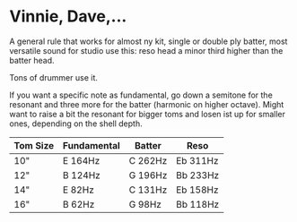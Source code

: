 # Vinnie, Dave,...

A general rule that works for almost ny kit, single or double ply batter, most versatile sound for studio use this:
reso head a minor third higher than the batter head.

Tons of drummer use it.

If you want a specific note as fundamental, go down a semitone for the resonant and three more for the batter (harmonic on higher octave).
Might want to raise a bit the resonant for bigger toms and losen ist up for smaller ones, depending on the shell depth.


| Tom Size | Fundamental | Batter   | Reso     |
| -------- | ----------- | -------- | -------- |
|  10"     | E  164Hz	 | C  262Hz | Eb 311Hz |
|  12"     | B  124Hz    | G  196Hz | Bb 233Hz |
|  14"     | E   82Hz    | C  131Hz | Eb 158Hz |
|  16"     | B   62Hz    | G   98Hz | Bb 118Hz |